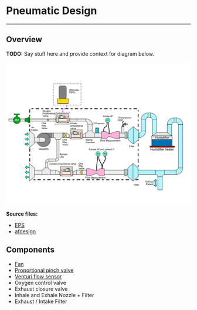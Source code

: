 # Pneumatic Design

-------------

## Overview

**TODO:** Say stuff here and provide context for diagram below.

![Diagram](assets/pneumatic-diagram.png)

**Source files:**

* [EPS](assets/pneumatic-diagram.eps)
* [afdesign](assets/pneumatic-diagram.afdesign)

## Components

- [Fan](../../research-development/project-fan)
- [Proportional pinch valve](/research-development/project-pinch-valve)
- [Venturi flow sensor](/research-development/project-venturi)
- Oxygen control valve
- Exhaust closure valve
- Inhale and Exhale Nozzle + Filter
- Exhaust / Intake Filter

